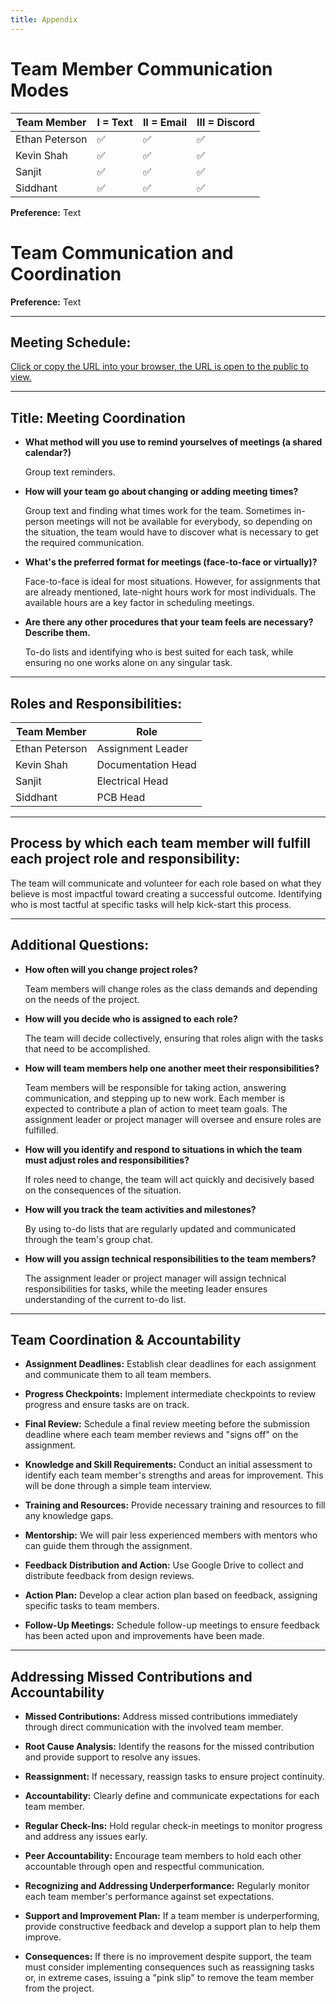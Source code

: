 ```yaml
---
title: Appendix
---
```


# Team Member Communication Modes

| Team Member           | I = Text | II = Email | III = Discord  |
|-----------------------|----------|------------|----------------|
| Ethan Peterson        | ✅       | ✅         | ✅            |
| Kevin Shah            | ✅       | ✅         | ✅            |
| Sanjit                | ✅       | ✅         | ✅            |
| Siddhant              | ✅       | ✅         | ✅            |

**Preference:** Text


# Team Communication and Coordination

**Preference:** Text

---

## Meeting Schedule:

[Click or copy the URL into your browser, the URL is open to the public to view.](https://docs.google.com/spreadsheets/d/1dxgQQWTqI2chtbIeKYItjgQndEoy_80x/edit?gid=1078714301#gid=1078714301)

---

## Title: Meeting Coordination

- **What method will you use to remind yourselves of meetings (a shared calendar?)**

   Group text reminders.

- **How will your team go about changing or adding meeting times?**

   Group text and finding what times work for the team. Sometimes in-person meetings will not be available for everybody, so depending on the situation, the team would have to discover what is necessary to get the required communication.

- **What's the preferred format for meetings (face-to-face or virtually)?**

   Face-to-face is ideal for most situations. However, for assignments that are already mentioned, late-night hours work for most individuals. The available hours are a key factor in scheduling meetings.

- **Are there any other procedures that your team feels are necessary? Describe them.**

   To-do lists and identifying who is best suited for each task, while ensuring no one works alone on any singular task.

---

## Roles and Responsibilities:

| Team Member           | Role                    |
|-----------------------|-------------------------|
| Ethan Peterson        | Assignment Leader       |
| Kevin Shah            | Documentation Head      |
| Sanjit                | Electrical Head         |
| Siddhant              | PCB Head                |

---

## Process by which each team member will fulfill each project role and responsibility:

The team will communicate and volunteer for each role based on what they believe is most impactful toward creating a successful outcome. Identifying who is most tactful at specific tasks will help kick-start this process.

---

## Additional Questions:

- **How often will you change project roles?**

   Team members will change roles as the class demands and depending on the needs of the project.

- **How will you decide who is assigned to each role?**

   The team will decide collectively, ensuring that roles align with the tasks that need to be accomplished.

- **How will team members help one another meet their responsibilities?**

   Team members will be responsible for taking action, answering communication, and stepping up to new work. Each member is expected to contribute a plan of action to meet team goals. The assignment leader or project manager will oversee and ensure roles are fulfilled.

- **How will you identify and respond to situations in which the team must adjust roles and responsibilities?**

   If roles need to change, the team will act quickly and decisively based on the consequences of the situation.

- **How will you track the team activities and milestones?**

   By using to-do lists that are regularly updated and communicated through the team's group chat.

- **How will you assign technical responsibilities to the team members?**

   The assignment leader or project manager will assign technical responsibilities for tasks, while the meeting leader ensures understanding of the current to-do list.

---

## Team Coordination & Accountability

- **Assignment Deadlines:** Establish clear deadlines for each assignment and communicate them to all team members.

- **Progress Checkpoints:** Implement intermediate checkpoints to review progress and ensure tasks are on track.

- **Final Review:** Schedule a final review meeting before the submission deadline where each team member reviews and "signs off" on the assignment.

- **Knowledge and Skill Requirements:** Conduct an initial assessment to identify each team member's strengths and areas for improvement. This will be done through a simple team interview.

- **Training and Resources:** Provide necessary training and resources to fill any knowledge gaps.

- **Mentorship:** We will pair less experienced members with mentors who can guide them through the assignment.

- **Feedback Distribution and Action:** Use Google Drive to collect and distribute feedback from design reviews.

- **Action Plan:** Develop a clear action plan based on feedback, assigning specific tasks to team members.

- **Follow-Up Meetings:** Schedule follow-up meetings to ensure feedback has been acted upon and improvements have been made.

---

## Addressing Missed Contributions and Accountability

- **Missed Contributions:** Address missed contributions immediately through direct communication with the involved team member.

- **Root Cause Analysis:** Identify the reasons for the missed contribution and provide support to resolve any issues.

- **Reassignment:** If necessary, reassign tasks to ensure project continuity.

- **Accountability:** Clearly define and communicate expectations for each team member.

- **Regular Check-Ins:** Hold regular check-in meetings to monitor progress and address any issues early.

- **Peer Accountability:** Encourage team members to hold each other accountable through open and respectful communication.

- **Recognizing and Addressing Underperformance:** Regularly monitor each team member's performance against set expectations.

- **Support and Improvement Plan:** If a team member is underperforming, provide constructive feedback and develop a support plan to help them improve.

- **Consequences:** If there is no improvement despite support, the team must consider implementing consequences such as reassigning tasks or, in extreme cases, issuing a "pink slip" to remove the team member from the project.
